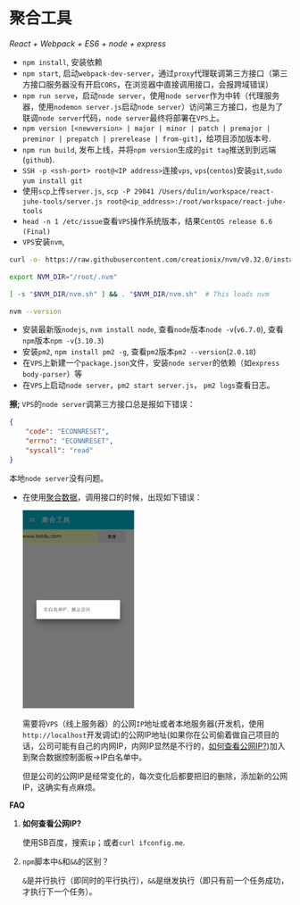 # 聚合工具

_React + Webpack + ES6 + node + express_

*   `npm install`, 安装依赖
*   `npm start`, 启动`webpack-dev-server`，通过`proxy`代理联调第三方接口（第三方接口服务器没有开启`CORS`，在浏览器中直接调用接口，会报跨域错误）
*   `npm run serve`，启动`node server`，使用`node server`作为中转（代理服务器，使用`nodemon server.js`启动`node server`）访问第三方接口，也是为了联调`node server`代码，`node server`最终将部署在`VPS`上。
*   `npm version [<newversion> | major | minor | patch | premajor | preminor | prepatch | prerelease | from-git]`，给项目添加版本号.
*   `npm run build`, 发布上线，并将`npm version`生成的`git tag`推送到到远端(`github`).
*   `SSH -p <ssh-port> root@<IP address>`连接`vps`, `vps`(`centos`)安装`git`,`sudo yum install git`
*   使用`scp`上传`server.js`, `scp -P 29041 /Users/dulin/workspace/react-juhe-tools/server.js root@<ip_address>:/root/workspace/react-juhe-tools`
*   `head -n 1 /etc/issue`查看`VPS`操作系统版本，结果`CentOS release 6.6 (Final)`
*   `VPS`安装`nvm`, 

```bash
curl -o- https://raw.githubusercontent.com/creationix/nvm/v0.32.0/install.sh | bash
```
```bash 
export NVM_DIR="/root/.nvm"
```
```bash
[ -s "$NVM_DIR/nvm.sh" ] && . "$NVM_DIR/nvm.sh"  # This loads nvm
```
```bash
nvm --version
```

*   安装最新版`nodejs`, `nvm install node`, 查看`node`版本`node -v`(`v6.7.0`), 查看`npm`版本`npm -v`(`3.10.3`)
*   安装`pm2`, `npm install pm2 -g`, 查看`pm2`版本`pm2 --version`(`2.0.18`)
*   在`VPS`上新建一个`package.json`文件，安装`node server`的依赖（如`express body-parser`）等
*   在`VPS`上启动`node server`，`pm2 start server.js`， `pm2 logs`查看日志。


__擦;__ `VPS`的`node server`调第三方接口总是报如下错误：

```json
{
    "code": "ECONNRESET",
    "errno": "ECONNRESET",
    "syscall": "read"
}
```

本地`node server`没有问题。


*   在使用[聚合数据](https://www.juhe.cn/)，调用接口的时候，出现如下错误：

    <img src="./README/ip-white-list.png" alt="ip-white-list" width='200px'>

    需要将`VPS`（线上服务器）的公网`IP`地址或者本地服务器(开发机，使用`http://localhost`开发调试)的公网IP地址(如果你在公司偷着做自己项目的话，公司可能有自己的内网IP，内网IP显然是不行的，[如何查看公网IP?](#public-ip))加入到聚合数据控制面板->IP白名单中。

    但是公司的公网IP是经常变化的，每次变化后都要把旧的删除，添加新的公网IP，这确实有点麻烦。


__FAQ__

1. <b id='public-ip'>如何查看公网IP?</b>

    使用SB百度，搜索`ip`；或者`curl ifconfig.me`.

2. `npm`脚本中`&`和`&&`的区别？

    `&`是并行执行（即同时的平行执行），`&&`是继发执行（即只有前一个任务成功，才执行下一个任务）。
    
